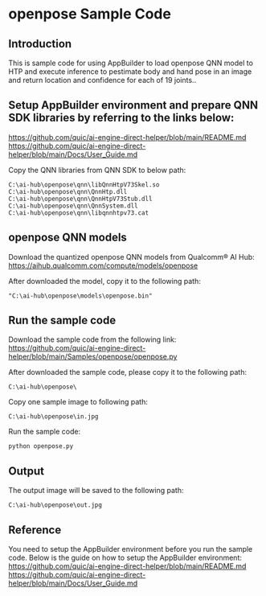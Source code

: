 # openpose Sample Code

## Introduction
This is sample code for using AppBuilder to load openpose QNN model to HTP and execute inference to pestimate body and hand pose in an image and return location and confidence for each of 19 joints..

## Setup AppBuilder environment and prepare QNN SDK libraries by referring to the links below: 
https://github.com/quic/ai-engine-direct-helper/blob/main/README.md
https://github.com/quic/ai-engine-direct-helper/blob/main/Docs/User_Guide.md

Copy the QNN libraries from QNN SDK to below path:
```
C:\ai-hub\openpose\qnn\libQnnHtpV73Skel.so
C:\ai-hub\openpose\qnn\QnnHtp.dll
C:\ai-hub\openpose\qnn\QnnHtpV73Stub.dll
C:\ai-hub\openpose\qnn\QnnSystem.dll
C:\ai-hub\openpose\qnn\libqnnhtpv73.cat
```

## openpose QNN models
Download the quantized openpose QNN models from Qualcomm® AI Hub:
https://aihub.qualcomm.com/compute/models/openpose

After downloaded the model, copy it to the following path:
```
"C:\ai-hub\openpose\models\openpose.bin"
```

## Run the sample code
Download the sample code from the following link:
https://github.com/quic/ai-engine-direct-helper/blob/main/Samples/openpose/openpose.py

After downloaded the sample code, please copy it to the following path:
```
C:\ai-hub\openpose\
```

Copy one sample image to following path:
```
C:\ai-hub\openpose\in.jpg
```

Run the sample code:	
```
python openpose.py
```

## Output
The output image will be saved to the following path:
```
C:\ai-hub\openpose\out.jpg
```

## Reference
You need to setup the AppBuilder environment before you run the sample code. Below is the guide on how to setup the AppBuilder environment:
https://github.com/quic/ai-engine-direct-helper/blob/main/README.md
https://github.com/quic/ai-engine-direct-helper/blob/main/Docs/User_Guide.md


